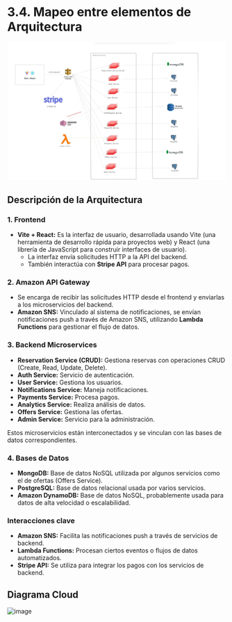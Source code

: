# 3.4. Mapeo entre elementos de Arquitectura

![Mapeo entre elementos de Arquitectura](MapeoElementosArquitectura.png)


## Descripción de la Arquitectura

### 1. Frontend 
- **Vite + React:** Es la interfaz de usuario, desarrollada usando Vite (una herramienta de desarrollo rápida para proyectos web) y React (una librería de JavaScript para construir interfaces de usuario). 
  - La interfaz envía solicitudes HTTP a la API del backend.
  - También interactúa con **Stripe API** para procesar pagos.

### 2. Amazon API Gateway 
- Se encarga de recibir las solicitudes HTTP desde el frontend y enviarlas a los microservicios del backend.
- **Amazon SNS:** Vinculado al sistema de notificaciones, se envían notificaciones push a través de Amazon SNS, utilizando **Lambda Functions** para gestionar el flujo de datos.

### 3. Backend Microservices 
- **Reservation Service (CRUD):** Gestiona reservas con operaciones CRUD (Create, Read, Update, Delete).
- **Auth Service:** Servicio de autenticación.
- **User Service:** Gestiona los usuarios.
- **Notifications Service:** Maneja notificaciones.
- **Payments Service:** Procesa pagos.
- **Analytics Service:** Realiza análisis de datos.
- **Offers Service:** Gestiona las ofertas.
- **Admin Service:** Servicio para la administración.

Estos microservicios están interconectados y se vinculan con las bases de datos correspondientes.

### 4. Bases de Datos 
- **MongoDB:** Base de datos NoSQL utilizada por algunos servicios como el de ofertas (Offers Service).
- **PostgreSQL:** Base de datos relacional usada por varios servicios.
- **Amazon DynamoDB:** Base de datos NoSQL, probablemente usada para datos de alta velocidad o escalabilidad.

### Interacciones clave
- **Amazon SNS:** Facilita las notificaciones push a través de servicios de backend.
- **Lambda Functions:** Procesan ciertos eventos o flujos de datos automatizados.
- **Stripe API:** Se utiliza para integrar los pagos con los servicios de backend.

## Diagrama Cloud

![image](https://github.com/user-attachments/assets/2279c4e3-7916-484d-87f7-6ea07a37dbcd)



